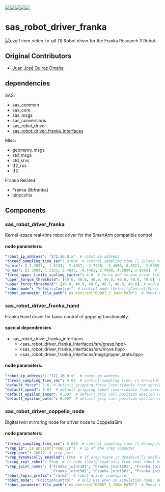 ![](https://img.shields.io/github/license/qlin960618/sas_robot_driver_franka)![](https://img.shields.io/github/contributors/qlin960618/sas_robot_driver_franka)![](https://img.shields.io/github/last-commit/qlin960618/sas_robot_driver_franka)![](https://img.shields.io/github/last-commit/qlin960618/sas_robot_driver_franka/ros2_jazzy)![](https://img.shields.io/badge/status-experimental-red)
# sas_robot_driver_franka
![ezgif com-video-to-gif (1)](https://github.com/SmartArmStack/sas_robot_driver/assets/23158313/b4e1efa7-8d93-4a67-ab87-a74c41d8f4bc)
Robot driver for the Franka Research 3 Robot. 

## Original Contributors
- [Juan José Quiroz Omaña](https://github.com/juanjqo/sas_robot_driver_franka)

## dependencies
SAS: 
- sas_common
- sas_core
- sas_msgs
- sas_conversions
- sas_robot_driver
- [sas_robot_driver_franka_interfaces](https://www.github.com/qlin960618/sas_robot_driver_franka_interfaces)

Misc: 
- geometry_msgs
- std_msgs
- std_srvs
- tf2_ros
- tf2

Franka Related

- Franka (libfranka)
- pinocchio

## Components

### sas_robot_driver_franka
Kernel-space real-time robot driver for the SmartArm compatible control

#### node parameters:
```yaml
"robot_ip_address": "172.16.0.x"  # robot ip address
"thread_sampling_time_sec": 0.004  # control sampling time (1.0/loop_rate)
"q_min": [-2.3093, -1.5133, -2.4937, -2.7478, -2.4800, 0.8521, -2.6895]  # joint limit minimum, if not define will obtain from [ROBOT_JSON]
"q_max": [2.3093, 1.5133, 2.4937, -0.4461, 2.4800, 4.2094, 2.6895]  # joint limit maximum, if not define will obtain from [ROBOT_JSON]
"force_upper_limits_scaling_factor": 4.0  # force and torque error limit scaling factor from default, (if any of the below is not defined)
"upper_torque_threshold": [40.0, 40.0, 40.0, 40.0, 40.0, 40.0, 40.0]  # joint torque safety threshold, [j1, j2, ..., j7]
"upper_force_threshold": [40.0, 40.0, 40.0, 40.0, 40.0, 40.0]  # end-effector frame safety force threshold [x, y, z, rx, ry, rz] 
"robot_mode": "VelocityControl"  # control mode [VelocityControl/PositionControl]: currently PositionControl can be unstable 
"robot_parameter_file_path": os.environ["ROBOT_3_JSON_PATH"]  # Robot definition JSON path
```

### sas_robot_driver_franka_hand
Franka Hand driver for basic control of gripping functionality.

#### special dependencies
- sas_robot_driver_franka_interfaces
  - <sas_robot_driver_franka_interfaces/srv/grasp.hpp>
  - <sas_robot_driver_franka_interfaces/srv/move.hpp>
  - <sas_robot_driver_franka_interfaces/msg/gripper_state.hpp>

#### node parameters:
```yaml
"robot_ip_address": "172.16.0.x"  # robot ip address
"thread_sampling_time_sec": 0.02  # control sampling time, (1.0/status update rate)
"default_force": 2.0  # default gripping force (overridable from service call)
"default_speed": 0.07  # default gripping speed (overridable from service call)
"default_epsilon_inner": 0.007  # default grip call position epsilon (overridable from service call)
"default_epsilon_outer": 0.007  # default grip call position epsilon (overridable from service call)
```


### sas_robot_driver_coppelia_node
Digital twin mirroring node for driver node to CoppeliaSim


#### node parameters:
```yaml
"thread_sampling_time_sec": 0.008  # control sampling time (1.0/loop_rate)
"vrep_ip": os.environ["VREP_IP"]  # ip of the vrep computer
"vrep_port": 20012  # vrep port
"vrep_dynamically_enabled": True  # if vrep scene is dynamically enabled
"using_real_robot": True  # if node should read-only from real robot driver, False for simulation mode
"vrep_joint_names": ["Franka_joint1#1", "Franka_joint2#1", "Franka_joint3#1", "Franka_joint4#1",
                     "Franka_joint5#1", "Franka_joint6#1", "Franka_joint7#1"]  # coppelia scene joint names
"robot_topic_prefix": "/arm3"  # robot driver namespace
"robot_mode": "PositionControl"  # only use when in simulation node, aka using_real_robot==False, for simulating velocity control mode. (TODO: currently VelocityControl is not stable)
"robot_parameter_file_path": os.environ["ROBOT_3_JSON_PATH"]  # Robot definition JSON path
```
